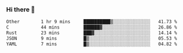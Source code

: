 ### Hi there 👋

<!--
**WShiBin/WShiBin** is a ✨ _special_ ✨ repository because its `README.md` (this file) appears on your GitHub profile.

Here are some ideas to get you started:

- 🔭 I’m currently working on ...
- 🌱 I’m currently learning ...
- 👯 I’m looking to collaborate on ...
- 🤔 I’m looking for help with ...
- 💬 Ask me about ...
- 📫 How to reach me: ...
- 😄 Pronouns: ...
- ⚡ Fun fact: ...
-->

<!--START_SECTION:waka-->

```txt
Other        1 hr 9 mins     ██████████▒░░░░░░░░░░░░░░   41.73 %
C            44 mins         ██████▓░░░░░░░░░░░░░░░░░░   26.86 %
Rust         23 mins         ███▓░░░░░░░░░░░░░░░░░░░░░   14.14 %
JSON         9 mins          █▒░░░░░░░░░░░░░░░░░░░░░░░   05.53 %
YAML         7 mins          █▒░░░░░░░░░░░░░░░░░░░░░░░   04.82 %
```

<!--END_SECTION:waka-->

